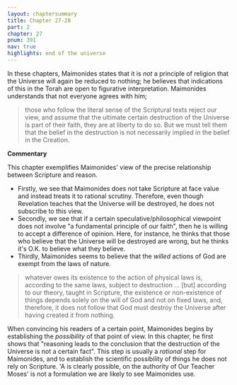 ```yaml
---
layout: chaptersummary
title: Chapter 27-28
part: 2
chapter: 27
pnum: 391
nav: true
highlights: end of the universe
---
```


In these chapters, Maimonides states that it is _not_ a principle of religion that the Universe will again be reduced to nothing; he believes that indications of this in the Torah are open to figurative interpretation. Maimonides understands that not everyone agrees with him; 
> those who follow the literal sense of the Scriptural texts reject our view, and assume that the ultimate certain destruction of the Universe is part of their faith, they are at liberty to do so. But we must tell them that the belief in the destruction is not necessarily implied in the belief in the Creation.

**Commentary**

This chapter exemplifies Maimonides' view of the precise relationship between Scripture and reason.

- Firstly, we see that Maimonides does not take Scripture at face value and instead treats it to rational scrutiny. Therefore, even though Revelation teaches that the Universe will be destroyed, he does not subscribe to this view.
- Secondly, we see that if a certain speculative/philosophical viewpoint does not involve "a fundamental principle of our faith", then he is willing to accept a difference of opinion. Here, for instance, he thinks that those who believe that the Universe will be destroyed are wrong, but he thinks it's O.K. to believe what they believe.
- Thirdly, Maimonides seems to believe that the _willed_ actions of God are exempt from the laws of nature.
> whatever owes its existence to the action of physical laws is, according to the same laws, subject to destruction ... [but] according to our theory, taught in Scripture, the existence or non-existence of things depends solely on the will of God and not on fixed laws, and, therefore, it does not follow that God must destroy the Universe after having created it from nothing.

When convincing his readers of a certain point, Maimonides begins by establishing the _possibility_ of that point of view. In this chapter, he first shows that "reasoning leads to the conclusion that the destruction of the Universe is not a certain fact". This step is usually a _rational_ step for Maimonides, and to establish the scientific possibility of things he does not rely on Scripture. 'A is clearly possible, on the authority of Our Teacher Moses' is not a formulation we are likely to see Maimonides use. 
